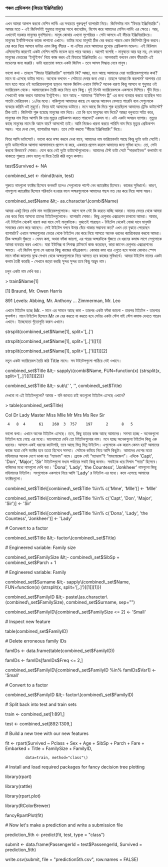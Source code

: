 ### পঞ্চম প্রেডিকশন \(ফিচার ইঞ্জিনিয়ারিং\)

---

এখন আমরা আলাপ করবো মেশিন লার্নিং এর সবচেয়ে গুরুত্বপূর্ণ ব্যাপারটা নিয়ে। জিনিসটার নাম “ফিচার ইঞ্জিনিয়ারিং”। আমার মতে - এই জিনিসটাই শুধুমাত্র মানুষের সাথে কানেক্টেড, বিশেষ করে আমাদের মেশিন লার্নিং এর ক্ষেত্রে। আর, এখানেই দরকার মানুষের মুনশিয়ানা। মানুষ কোথায় এখনো সুপেরিয়র - সেটা আসবে এই ফীচার ইঞ্জিনিয়ারিংয়ে। মানুষের ইনটিউশনকে কাজে লাগাবো এখানে। ডাটার মধ্যে মানুষই ঠিক বের করতে পারবে কোন জিনিসটা ক্লিক করবে। বের করে নিয়ে আসবে ডাটার এমন কিছু ফীচার - যা এগিয়ে দেবে আমাদের তুখোড় প্রেডিকশন মডেল। এই হিউমান এলিমেন্টের কারণেই একটা মেশিন লার্নিং মডেল হতে পারে অজেয়। আগেই বলেছি - মানুষতো আর যন্ত্র নয়, সে কারণে মানুষের ভেতরের ‘ইনটুইশন’ নিয়ে কাজ করব এই ফিচারে ইঞ্জিনিয়ারিং এ। আপনারাই বলবেন কোন ফীচারটা এই মডেলের জন্য জরুরি। ডাটা হয়তোবা বলবে একটা জিনিস - তবে আসল সিদ্ধান্ত নেবে মানুষ।

ভালো কথা - তাহলে “ফিচার ইঞ্জিনিয়ারিং” ব্যাপারটা কি? আচ্ছা, মনে আছে আমাদের দেয়া ভ্যারিয়েবলগুলোর কথা? মানে যা এসেছে ডাটার সাথে। অনেকে বলবেন - সেটাতো দেবার জন্য দেয়া। তাহলে আমরা কি করলাম? আপনার তো মনে হতে পারে ওই ভ্যারিয়েবলগুলো ছাড়াও অনেক জিনিস এখানে মিসিং? অনেক ধারণা কিন্তু আসবে না শুধুমাত্র ওই ভ্যারিয়েবল থেকে। আমাদেরকেও তৈরী করে নিতে হবে কিছু। দুই তিনটা ভ্যারিয়েবলকে একসাথে মিশিয়ে। ঘুঁটা দিয়ে। সেখানেই কাজ করবে আমাদের ইনটুইশন। মনে আছে - আমাদের “ডিসিশন ট্রি” এর জন্য ব্যবহার করতে হয়েছিল সাত সাতটা ভেরিয়েবল। ১২টার মধ্যে। বাকিগুলো আমাদের কাছে সে ধরনের আবেদন ফেলতে পারেনি বলে সেগুলোকে ব্যবহার করিনি ওই মুহুর্তে। ফিরে যাই আমাদের ডাটাতে। মনে আছে কি দিয়ে শুরু হয়েছিলো আমাদের ট্রেনিং ডাটাসেট? ঠিক তাই। জিনিসটা শুরু হয়েছে মানুষের নাম দিয়ে। তো কি হবে মানুষের নাম দিয়ে? আচ্ছা বলুনতো সত্যি করে, মানুষের নাম দিয়ে আপনি কি তার মৃত্যুর প্রেডিকশন করতে পারবেন? একদম না। এটা একটা অসম্ভব ব্যাপার। মৃত্যুর কাছে মানুষের নামে কি আসে যায়? আসলেই তাই। আমি নিজেও ধারনা করতে পারিনি নাম দিয়ে মৃত্যুর প্রেডিকশন সম্ভব। পরে দেখা গেল, ব্যাপারটার সম্ভব। তবে সেটা করবো “ফীচার ইঞ্জিনিয়ারিং” দিয়ে।

ফিরে আসি ডাটাসেটে। ভালো করে লক্ষ্য করলে দেখা যাবে, আমাদের নাম ভারিয়েবলটা আছে কিন্তু দুটো ডাটা সেটেই। দুটো ডাটাসেটকে আলাদা আলাদাভাবে প্রসেস না করে, একবারে প্রসেস করলে আমাদের জন্য সুবিধা হবে। তো, সেটা করবো কিভাবে? সোজা। যোগ করে নেই দুটো ডাটাসেটগুলোকে। আমাদের টেস্ট ডাটা সেটে “সারভাইভড” কলামটা না থাকাতে শুরুতে কোন ভ্যালু না দিয়ে তৈরি করি নতুন কলাম।

test$Survived &lt;- NA

combined\_set &lt;- rbind\(train, test\)

শুরুতে নামগুলো ফ্যাক্টর হিসেবে কনভার্ট হলেও সেগুলোকে পাল্টে নেব ক্যারেক্টার হিসেবে। কাজের সুবিধার্থে। কারণ, নামগুলো ক্যারেক্টার হিসেবে পরিবর্তন হওয়ার ফলে অক্ষরগুলোকে আমাদের পছন্দ মত বের করে নিয়ে আসা সম্ভব।

combined\_set$Name &lt;- as.character\(combi$Name\)

আমরা একটু ফিরে দেখি নাম ভ্যারিয়েবলগুলোকে। আগে বলে নেই কি করতে যাচ্ছি আমরা। নামের ভেতর থেকে আমরা বের করে নিয়ে আসবো তাদের টাইটেলগুলোকে। ব্যাপারটা সোজা। কিছু রেগুলার এক্সপ্রেশন চালাবো আমরা। আবার, এই টাইটেল থেকেই ধারণা করা যাবে সেই মানুষটাকে। বুঝতেই পারছেন - টাইটেল থেকেই বোঝা যাবে মানুষটা সমাজের কোন স্তরে আছেন। সেই টাইটেল বলবে উনার বেঁচে থাকার সম্ভাবনা কত? এখন তো বুঝতে পেরেছেন ব্যাপারটা? এখানে অক্ষরগুলোর ভেতর থেকে টাইটেল বের করে নিয়ে আসতে অনেক ধরনের ক্যারিকেচার করবো আমরা। ঠিক অক্ষরটা খুঁজতে - যেমন কমা, অথবা ফাঁকা জায়গা, এর পরের অক্ষরটাকে খুঁজতে যে ধরনের কমান্ড লাগে সেগুলোকে আমরা ব্যবহার করব এখানে। যারা ইউনিক্স বা লিনাক্স প্লাটফর্মে কাজ করেছেন, কারা জানেন রেগুলার এক্সপ্রেশনের ক্ষমতা। এই জিনিস গুলো সে ধরনের কিছু কাজের বহিঃপ্রকাশ। কোথায় কমা ধরে এগুতে হবে অথবা কোথাও স্পেস মানে ফাঁকা জায়গায় বুঝে সেখান থেকে অক্ষরগুলোকে নিয়ে আসতে হবে কাজের সুবিধার্থে। আমরা টাইটেল নামের একটা কলাম তৈরী করেছি - সেখানে জড়ো করছি সুন্দর সুন্দর তবে কিছু অদ্ভুদ নাম।

চলুন একটা নাম দেখি বরং।

&gt; train$Name\[1\]

\[1\] Braund, Mr. Owen Harris

891 Levels: Abbing, Mr. Anthony ... Zimmerman, Mr. Leo

এখানে টাইটেল হচ্ছে Mr. - মানে এর সামনে আছে কমা - তারপর একটা ফাঁকা জায়গা - তারপর টাইটেল - তারপরে ফুলস্টপ। মানে টাইটেল হিসেবে Mr কে বের করতে যা করতে হবে সেটার একটা স্টেপ বাই স্টেপ কমান্ড দেখতে পারেন এখানে। ইচ্ছেমতো গুঁতোগুতি করুন এখানে।

strsplit\(combined\_set$Name\[1\], split='\[,.\]'\)

strsplit\(combined\_set$Name\[1\], split='\[,.\]'\)\[\[1\]\]

strsplit\(combined\_set$Name\[1\], split='\[,.\]'\)\[\[1\]\]\[2\]

নতুন একটা ভ্যারিয়েবল তৈরি করি Title নামে। সব টাইটেলগুলো পাঠিয়ে দেই ওখানে।

combined\_set$Title &lt;- sapply\(combi$Name, FUN=function\(x\) {strsplit\(x, split='\[,.\]'\)\[\[1\]\]\[2\]}\)

combined\_set$Title &lt;- sub\(' ', '', combined\_set$Title\)

দেখবো না এই টাইটেলগুলো? আবার - যদি জানতে চাই কতগুলো টাইটেল এসেছে এখানে?

&gt; table\(combined\_set$Title\)

Col     Dr   Lady Master   Miss   Mlle     Mr    Mrs     Ms    Rev   Sir

```
 4   8  4      61    260  3  757    197      2      8   5
```

ভালো কথা। এখানে অনেক টাইটেল এসেছে। তবে, কিছু হাতের কাজ আছে আমাদের। সমস্যা হচ্ছে - অনেকগুলো টাইটেল হয়ে গেছে এর মধ্যে। ভালোমতো দেখি তো টাইটেলগুলোর নাম। মনে হচ্ছে অনেকগুলো টাইটেল কিন্তু এক ধরনের। আসলে একই ধরনের ক্যাটাগরি, তবে আছে ভিন্ন ভিন্ন টাইটেল। এগুলোকে এক করলে কেমন হয়? আমাদের কাজে যতো বেশি ফ্যাক্টর হবে ততো হিসেবে সমস্যা। সেটাকে কমিয়ে নিয়ে আসি কিছুটা।  আমাদের দেশের মতো মহিলাদের অনেক দেশে ডাকা হয় “ম্যাডাম” নামে। ফ্রেঞ্চে সেই “ম্যাডাম”ই “মাদমোজেল”। এদিকে 'Capt', 'Don', 'Major', 'Sir' টাইটেলগুলো মধ্যম পর্যায়ের সবাই কিন্তু জনাব। সবাইকে ধরে নিলাম “স্যার” হিসেবে। বাকিদের মধ্যে নামগুলো দেখি বরং। 'Dona', 'Lady', 'the Countess', 'Jonkheer' নামগুলো কিন্তু মহিলাদের টাইটেল। সবগুলোকে একসাথে নিয়ে আসি 'Lady'র টাইটেল এর মধ্যে। কমে এসেছে আমাদের ফ্যাক্টরগুলো।

combined\_set$Title\[combined\_set$Title %in% c\('Mme', 'Mlle'\)\] &lt;- 'Mlle'

combined\_set$Title\[combined\_set$Title %in% c\('Capt', 'Don', 'Major', 'Sir'\)\] &lt;- 'Sir'

combined\_set$Title\[combined\_set$Title %in% c\('Dona', 'Lady', 'the Countess', 'Jonkheer'\)\] &lt;- 'Lady'



\# Convert to a factor

combined\_set$Title &lt;- factor\(combined\_set$Title\)



\# Engineered variable: Family size

combined\_set$FamilySize &lt;- combined\_set$SibSp + combined\_set$Parch + 1



\# Engineered variable: Family

combined\_set$Surname &lt;- sapply\(combined\_set$Name, FUN=function\(x\) {strsplit\(x, split='\[,.\]'\)\[\[1\]\]\[1\]}\)

combined\_set$FamilyID &lt;- paste\(as.character\(combined\_set$FamilySize\), combined\_set$Surname, sep=""\)

combined\_set$FamilyID\[combined\_set$FamilySize &lt;= 2\] &lt;- 'Small'



\# Inspect new feature

table\(combined\_set$FamilyID\)



\# Delete erroneous family IDs

famIDs &lt;- data.frame\(table\(combined\_set$FamilyID\)\)

famIDs &lt;- famIDs\[famIDs$Freq &lt;= 2,\]

combined\_set$FamilyID\[combined\_set$FamilyID %in% famIDs$Var1\] &lt;- 'Small'



\# Convert to a factor

combined\_set$FamilyID &lt;- factor\(combined\_set$FamilyID\)



\# Split back into test and train sets

train &lt;- combined\_set\[1:891,\]

test &lt;- combined\_set\[892:1309,\]



\# Build a new tree with our new features

fit &lt;- rpart\(Survived ~ Pclass + Sex + Age + SibSp + Parch + Fare + Embarked + Title + FamilySize + FamilyID,

             data=train, method="class"\)



\# Install and load required packages for fancy decision tree plotting



library\(rpart\)

library\(rattle\)

library\(rpart.plot\)

library\(RColorBrewer\)

             

fancyRpartPlot\(fit\)



\# Now let's make a prediction and write a submission file

prediction\_5th &lt;- predict\(fit, test, type = "class"\)

submit &lt;- data.frame\(PassengerId = test$PassengerId, Survived = prediction\_5th\)

write.csv\(submit, file = "prediction5th.csv", row.names = FALSE\)

